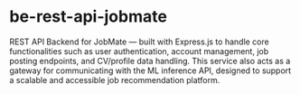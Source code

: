 # be-rest-api-jobmate
REST API Backend for JobMate — built with Express.js to handle core functionalities such as user authentication, account management, job posting endpoints, and CV/profile data handling. This service also acts as a gateway for communicating with the ML inference API, designed to support a scalable and accessible job recommendation platform.
